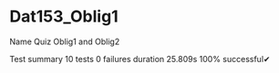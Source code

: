 # Dat153_Oblig1
Name Quiz
Oblig1 and Oblig2

Test summary
10 tests 0 failures duration 25.809s
100% successful✔
